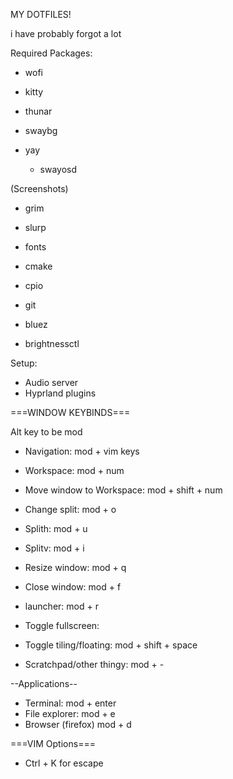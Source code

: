 MY DOTFILES!

i have probably forgot a lot

Required Packages:
 - wofi
 - kitty
 - thunar

 - swaybg

 - yay
    - swayosd

 (Screenshots)
 - grim
 - slurp

 - fonts
 - cmake
 - cpio
 - git
 - bluez
 - brightnessctl


Setup:
 - Audio server
 - Hyprland plugins


===WINDOW KEYBINDS===

Alt key to be mod

 - Navigation:               mod + vim keys
 - Workspace:                mod + num
 - Move window to Workspace: mod + shift + num

 - Change split:             mod + o
 - Splith:                   mod + u
 - Splitv:                   mod + i

 - Resize window:            mod + q
 - Close window:             mod + f
 - launcher:                 mod + r

 - Toggle fullscreen:
 - Toggle tiling/floating:   mod + shift + space

 - Scratchpad/other thingy:  mod + -

--Applications--
 - Terminal:                 mod + enter
 - File explorer:            mod + e
 - Browser (firefox)         mod + d


===VIM Options===
 - Ctrl + K for escape


